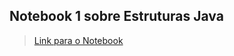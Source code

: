 ## Notebook 1 sobre Estruturas Java

> [Link para o Notebook](notebook/lab02-java-estruturas-ra187044.ipynb)